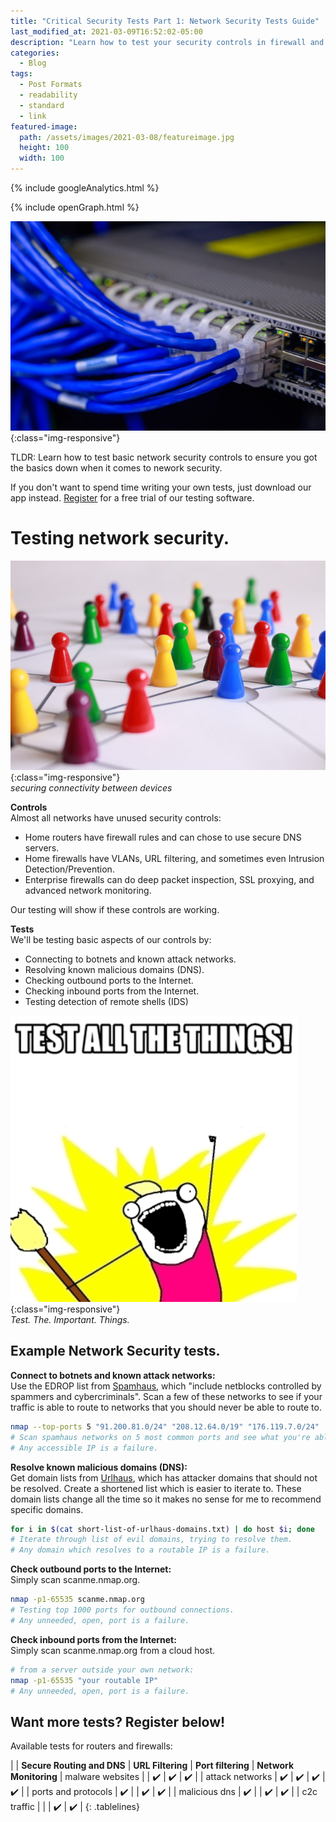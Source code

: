 ```yaml
---
title: "Critical Security Tests Part 1: Network Security Tests Guide"
last_modified_at: 2021-03-09T16:52:02-05:00
description: "Learn how to test your security controls in firewall and routers using your command line"
categories:
  - Blog
tags:
  - Post Formats
  - readability
  - standard
  - link
featured-image:
  path: /assets/images/2021-03-08/featureimage.jpg
  height: 100
  width: 100
---
```

<!-- Google analytics -->
{% include googleAnalytics.html %}
<!-- leadfeeder analytics -->
<!-- {% include leadfeederAnalytics.html %} -->
{% include openGraph.html %}

![feature image](/assets/images/2021-03-08/featureImage.jpg){:class="img-responsive"}  

TLDR: Learn how to test basic network security controls to ensure you got the basics down when it comes to nework security.

If you don't want to spend time writing your own tests, just download our app instead. [Register](https://www.securiful.com/pricing/) for a free trial of our testing software.

# Testing network security.
![compliance](/assets/images/2021-03-08/network.jpg){:class="img-responsive"}  
*securing connectivity between devices*

**Controls**  
Almost all networks have unused security controls:
* Home routers have firewall rules and can chose to use secure DNS servers.
* Home firewalls have VLANs, URL filtering, and sometimes even Intrusion Detection/Prevention.
* Enterprise firewalls can do deep packet inspection, SSL proxying, and advanced network monitoring.

Our testing will show if these controls are working.

**Tests**  
We'll be testing basic aspects of our controls by:
* Connecting to botnets and known attack networks.
* Resolving known malicious domains (DNS).
* Checking outbound ports to the Internet.
* Checking inbound ports from the Internet.
* Testing detection of remote shells (IDS)

![test all the security things](/assets/images/2021-03-08/test-all-the-things.png){:class="img-responsive"}  
*Test. The. Important. Things.*

## Example Network Security tests.

**Connect to botnets and known attack networks:**  
Use the EDROP list from [Spamhaus](https://www.spamhaus.org/drop/), which "include netblocks controlled by spammers and cybercriminals". Scan a few of these networks to see if your traffic is able to route to networks that you should never be able to route to.
```bash
nmap --top-ports 5 "91.200.81.0/24" "208.12.64.0/19" "176.119.7.0/24"
# Scan spamhaus networks on 5 most common ports and see what you're able to connect to. 
# Any accessible IP is a failure.
```

**Resolve known malicious domains (DNS):**  
Get domain lists from [Urlhaus](https://urlhaus.abuse.ch/api/#retrieve), which has attacker domains that should not be resolved. Create a shortened list which is easier to iterate to. These domain lists change all the time so it makes no sense for me to recommend specific domains.  
```bash
for i in $(cat short-list-of-urlhaus-domains.txt) | do host $i; done
# Iterate through list of evil domains, trying to resolve them.
# Any domain which resolves to a routable IP is a failure.
```

**Check outbound ports to the Internet:**  
Simply scan scanme.nmap.org.
```bash
nmap -p1-65535 scanme.nmap.org
# Testing top 1000 ports for outbound connections.
# Any unneeded, open, port is a failure.
```

**Check inbound ports from the Internet:**  
Simply scan scanme.nmap.org from a cloud host.
```bash
# from a server outside your own network:
nmap -p1-65535 "your routable IP"
# Any unneeded, open, port is a failure.
```

## Want more tests? Register below!  
Available tests for routers and firewalls:

<style>
.tablelines table, .tablelines td, .tablelines th {
        border: 1px gray;
        }
</style>
|                       |  **Secure Routing and DNS** | **URL Filtering**   | **Port filtering**  |   **Network Monitoring**
| malware websites      |                             | :heavy_check_mark:  | :heavy_check_mark:  | :heavy_check_mark:  |
| attack networks       | :heavy_check_mark:          | :heavy_check_mark:  | :heavy_check_mark:  | :heavy_check_mark:  |
| ports and protocols   | :heavy_check_mark:          |                     | :heavy_check_mark:  | :heavy_check_mark:  |
| malicious dns         | :heavy_check_mark:          |                     | :heavy_check_mark:  | :heavy_check_mark:  |
| c2c traffic           |                             |                     | :heavy_check_mark:  | :heavy_check_mark:  |
{: .tablelines}

<script charset="utf-8" type="text/javascript" src="//js.hsforms.net/forms/shell.js"></script>
<script>
  hbspt.forms.create({
	portalId: "8898112",
	formId: "2b1cfdb3-6618-4dd8-86e4-4786274c0d38"
});
</script>



[create account]: #want-more-tests-register-below